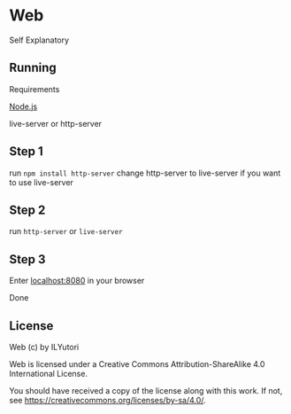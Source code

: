 # Web

Self Explanatory

## Running
Requirements

[Node.js](https://nodejs.org)
 
live-server or http-server


## Step 1

run `npm install http-server` change http-server to live-server if you want to use live-server

## Step 2
run `http-server` or `live-server`

## Step 3
Enter [localhost:8080](localhost:8080) in your browser

Done

## License
Web (c) by ILYutori

Web is licensed under a
Creative Commons Attribution-ShareAlike 4.0 International License.

You should have received a copy of the license along with this
work. If not, see <https://creativecommons.org/licenses/by-sa/4.0/>.
